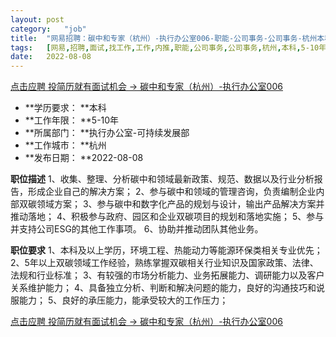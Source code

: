 ```yaml
---
layout:	post
category:	"job"
title:	"网易招聘：碳中和专家（杭州）-执行办公室006-职能-公司事务-公司事务-杭州本科5-10年"
tags:	[网易,招聘,面试,找工作,工作,内推,职能,公司事务,公司事务,杭州,本科,5-10年]
date:	2022-08-08
---
```


[点击应聘 投简历就有面试机会 -> 碳中和专家（杭州）-执行办公室006](http://mobile.bole.netease.com/bole/boleDetail?id=40579&employeeId=346f03c3cda5f04c&key=all)



- **学历要求： **本科
- **工作年限： **5-10年
- **所属部门： **执行办公室-可持续发展部
- **工作城市： **杭州
- **发布日期： **2022-08-08



**职位描述**
1、收集、整理、分析碳中和领域最新政策、规范、数据以及行业分析报告，形成企业自己的解决方案；
2、参与碳中和领域的管理咨询，负责编制企业内部双碳领域方案；
3、参与碳中和数字化产品的规划与设计，输出产品解决方案并推动落地；
4、积极参与政府、园区和企业双碳项目的规划和落地实施；
5、参与并支持公司ESG的其他工作事项。
6、协助并推动团队其他业务。



**职位要求**
1、本科及以上学历，环境工程、热能动力等能源环保类相关专业优先；
2、5年以上双碳领域工作经验，熟练掌握双碳相关行业知识及国家政策、法律、法规和行业标准；
3、有较强的市场分析能力、业务拓展能力、调研能力以及客户关系维护能力；
4、具备独立分析、判断和解决问题的能力，良好的沟通技巧和说服能力；
5、良好的承压能力，能承受较大的工作压力；



[点击应聘 投简历就有面试机会 -> 碳中和专家（杭州）-执行办公室006](http://mobile.bole.netease.com/bole/boleDetail?id=40579&employeeId=346f03c3cda5f04c&key=all)